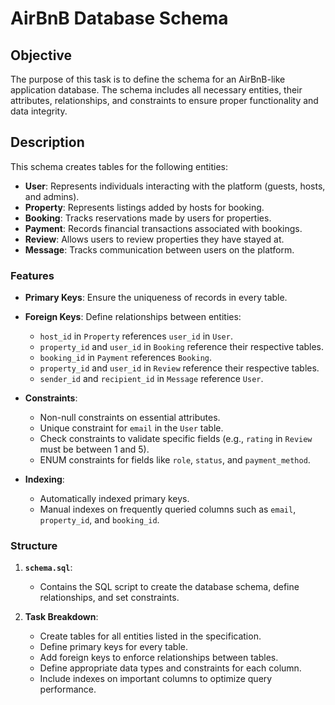 # AirBnB Database Schema

## Objective
The purpose of this task is to define the schema for an AirBnB-like application database. The schema includes all necessary entities, their attributes, relationships, and constraints to ensure proper functionality and data integrity.

## Description
This schema creates tables for the following entities:
- **User**: Represents individuals interacting with the platform (guests, hosts, and admins).
- **Property**: Represents listings added by hosts for booking.
- **Booking**: Tracks reservations made by users for properties.
- **Payment**: Records financial transactions associated with bookings.
- **Review**: Allows users to review properties they have stayed at.
- **Message**: Tracks communication between users on the platform.

### Features
- **Primary Keys**: Ensure the uniqueness of records in every table.
- **Foreign Keys**: Define relationships between entities:
  - `host_id` in `Property` references `user_id` in `User`.
  - `property_id` and `user_id` in `Booking` reference their respective tables.
  - `booking_id` in `Payment` references `Booking`.
  - `property_id` and `user_id` in `Review` reference their respective tables.
  - `sender_id` and `recipient_id` in `Message` reference `User`.

- **Constraints**: 
  - Non-null constraints on essential attributes.
  - Unique constraint for `email` in the `User` table.
  - Check constraints to validate specific fields (e.g., `rating` in `Review` must be between 1 and 5).
  - ENUM constraints for fields like `role`, `status`, and `payment_method`.

- **Indexing**:
  - Automatically indexed primary keys.
  - Manual indexes on frequently queried columns such as `email`, `property_id`, and `booking_id`.

### Structure
1. **`schema.sql`**:
   - Contains the SQL script to create the database schema, define relationships, and set constraints.

2. **Task Breakdown**:
   - Create tables for all entities listed in the specification.
   - Define primary keys for every table.
   - Add foreign keys to enforce relationships between tables.
   - Define appropriate data types and constraints for each column.
   - Include indexes on important columns to optimize query performance.

